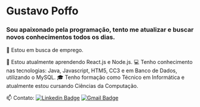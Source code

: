 # Gustavo Poffo

### Sou apaixonado pela programação, tento me atualizar e buscar novos conhecimentos todos os dias.

:briefcase: Estou em busca de emprego.

:seedling: Estou atualmente aprendendo React.js e Node.js.
:computer: Tenho conhecimento nas tecnologias: Java, Javascript, HTM5, CC3 e em Banco de Dados, utilizando o MySQL.
:mortar_board: Tenho formação como Técnico em Informática e atualmente estou cursando Ciências da Computação.

:mailbox: Contato: 
[![Linkedin Badge](https://img.shields.io/badge/Gustavo_Poffo-blue?style=flat-square&logo=Linkedin&logoColor=white&link=https://www.linkedin.com/in/gustavo-poffo-068123195/])](https://www.linkedin.com/in/gustavo-poffo-068123195/) [![Gmail Badge](https://img.shields.io/badge/-gustavoxpoffo@gmail.com-c14438?style=flat-square&logo=Gmail&logoColor=white&link=mailto:gustavoxpoffo@gmail.com)](mailto:gustavoxpoffo@gmail.com)
